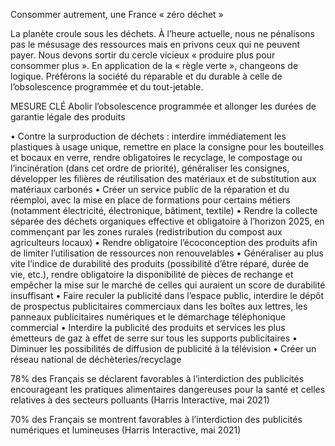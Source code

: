 Consommer autrement, une France « zéro déchet »

La planète croule sous les déchets. À l’heure actuelle, nous ne pénalisons pas le mésusage des ressources mais en privons ceux qui ne peuvent payer. Nous devons sortir du cercle vicieux « produire plus pour consommer plus ». En application de la « règle verte », changeons de logique. Préférons la société du réparable et du durable à celle de l’obsolescence programmée et du tout-jetable.

MESURE CLÉ
Abolir l’obsolescence programmée et allonger les durées de garantie légale des produits

• Contre la surproduction de déchets : interdire immédiatement les plastiques à usage unique, remettre en place la consigne pour les bouteilles et bocaux en verre, rendre obligatoires le recyclage, le compostage ou l’incinération (dans cet ordre de priorité), généraliser les consignes, développer les filières de réutilisation des matériaux et de substitution aux matériaux carbonés
• Créer un service public de la réparation et du réemploi, avec la mise en place de formations pour certains métiers (notamment électricité, électronique, bâtiment, textile)
• Rendre la collecte séparée des déchets organiques effective et obligatoire à l’horizon 2025, en commençant par les zones rurales (redistribution du compost aux agriculteurs locaux)
• Rendre obligatoire l’écoconception des produits afin de limiter l’utilisation de ressources non renouvelables
• Généraliser au plus vite l’indice de durabilité des produits (possibilité d’être réparé, durée de vie, etc.), rendre obligatoire la disponibilité de pièces de rechange et empêcher la mise sur le marché de celles qui auraient un score de durabilité insuffisant
• Faire reculer la publicité dans l’espace public, interdire le dépôt de prospectus publicitaires commerciaux dans les boîtes aux lettres, les panneaux publicitaires numériques et le démarchage téléphonique commercial
• Interdire la publicité des produits et services les plus émetteurs de gaz à effet de serre sur tous les supports publicitaires
• Diminuer les possibilités de diffusion de publicité à la télévision
• Créer un réseau national de déchèteries/recyclage

78% des Français se déclarent favorables à l’interdiction des publicités encourageant les pratiques alimentaires dangereuses pour la santé et celles relatives à des secteurs polluants (Harris Interactive, mai 2021)

70% des Français se montrent favorables à l’interdiction des publicités numériques et lumineuses (Harris Interactive, mai 2021)
